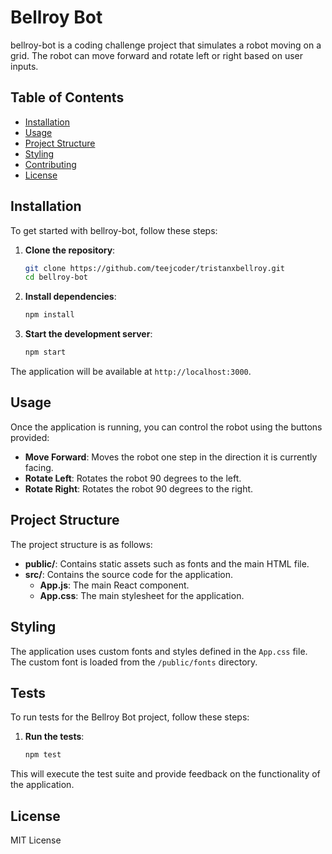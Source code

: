 # Bellroy Bot

bellroy-bot is a coding challenge project that simulates a robot moving on a grid. The robot can move forward and rotate left or right based on user inputs.

## Table of Contents

- [Installation](#installation)
- [Usage](#usage)
- [Project Structure](#project-structure)
- [Styling](#styling)
- [Contributing](#contributing)
- [License](#license)

## Installation

To get started with bellroy-bot, follow these steps:

1. **Clone the repository**:
    ```sh
    git clone https://github.com/teejcoder/tristanxbellroy.git
    cd bellroy-bot
    ```

2. **Install dependencies**:
    ```sh
    npm install
    ```

3. **Start the development server**:
    ```sh
    npm start
    ```

The application will be available at `http://localhost:3000`.

## Usage

Once the application is running, you can control the robot using the buttons provided:

- **Move Forward**: Moves the robot one step in the direction it is currently facing.
- **Rotate Left**: Rotates the robot 90 degrees to the left.
- **Rotate Right**: Rotates the robot 90 degrees to the right.

## Project Structure

The project structure is as follows:


- **public/**: Contains static assets such as fonts and the main HTML file.
- **src/**: Contains the source code for the application.
  - **App.js**: The main React component.
  - **App.css**: The main stylesheet for the application.


## Styling

The application uses custom fonts and styles defined in the `App.css` file. The custom font is loaded from the `/public/fonts` directory.

## Tests

To run tests for the Bellroy Bot project, follow these steps:

1. **Run the tests**:
    ```sh
    npm test
    ```

This will execute the test suite and provide feedback on the functionality of the application.

## License
MIT License